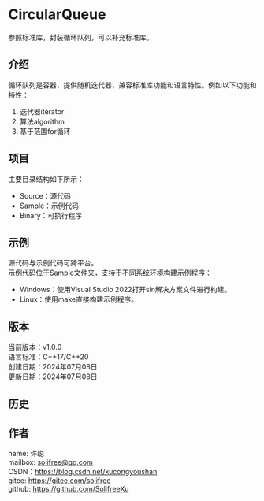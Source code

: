 # CircularQueue
参照标准库，封装循环队列，可以补充标准库。

## 介绍
循环队列是容器，提供随机迭代器，兼容标准库功能和语言特性。例如以下功能和特性：
1. 迭代器iterator
2. 算法algorithm
3. 基于范围for循环

## 项目
主要目录结构如下所示：
* Source：源代码
* Sample：示例代码
* Binary：可执行程序

## 示例
源代码与示例代码可跨平台。  
示例代码位于Sample文件夹，支持于不同系统环境构建示例程序：
* Windows：使用Visual Studio 2022打开sln解决方案文件进行构建。  
* Linux：使用make直接构建示例程序。

## 版本
当前版本：v1.0.0  
语言标准：C++17/C++20  
创建日期：2024年07月08日  
更新日期：2024年07月08日

## 历史

## 作者
name: 许聪  
mailbox: solifree@qq.com  
CSDN：https://blog.csdn.net/xucongyoushan  
gitee: https://gitee.com/solifree  
github: https://github.com/SolifreeXu
